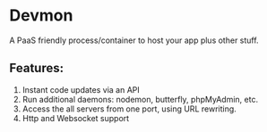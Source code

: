 Devmon
======

A PaaS friendly process/container to host your app plus other stuff.

Features:
---------

1. Instant code updates via an API
2. Run additional daemons: nodemon, butterfly, phpMyAdmin, etc.
3. Access the all servers from one port, using URL rewriting.
4. Http and Websocket support

